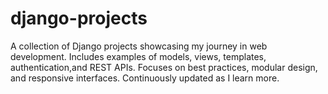 # django-projects
A collection of Django projects showcasing my journey in web development. Includes examples of models, views, templates, authentication,and REST APIs. Focuses on best practices, modular design, and responsive interfaces. Continuously updated as I learn more.
